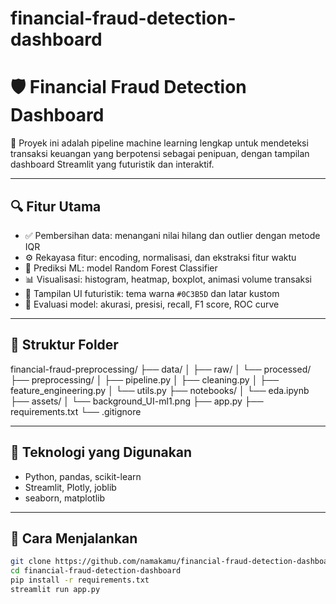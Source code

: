# financial-fraud-detection-dashboard
# 🛡️ Financial Fraud Detection Dashboard

🚀 Proyek ini adalah pipeline machine learning lengkap untuk mendeteksi transaksi keuangan yang berpotensi sebagai penipuan, dengan tampilan dashboard Streamlit yang futuristik dan interaktif.

---

## 🔍 Fitur Utama

- ✅ Pembersihan data: menangani nilai hilang dan outlier dengan metode IQR  
- ⚙️ Rekayasa fitur: encoding, normalisasi, dan ekstraksi fitur waktu  
- 🧠 Prediksi ML: model Random Forest Classifier  
- 📊 Visualisasi: histogram, heatmap, boxplot, animasi volume transaksi  
- 🌌 Tampilan UI futuristik: tema warna `#0C3B5D` dan latar kustom  
- 🧪 Evaluasi model: akurasi, presisi, recall, F1 score, ROC curve

---

## 📁 Struktur Folder

financial-fraud-preprocessing/
├── data/
│ ├── raw/
│ └── processed/
├── preprocessing/
│ ├── pipeline.py
│ ├── cleaning.py
│ ├── feature_engineering.py
│ └── utils.py
├── notebooks/
│ └── eda.ipynb
├── assets/
│ └── background_UI-ml1.png
├── app.py
├── requirements.txt
└── .gitignore


---

## 🧪 Teknologi yang Digunakan

- Python, pandas, scikit-learn  
- Streamlit, Plotly, joblib  
- seaborn, matplotlib

---

## 🏁 Cara Menjalankan

```bash
git clone https://github.com/namakamu/financial-fraud-detection-dashboard
cd financial-fraud-detection-dashboard
pip install -r requirements.txt
streamlit run app.py

